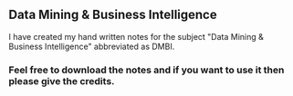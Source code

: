 ## Data Mining & Business Intelligence 
I have created my hand written notes for the subject "Data Mining & Business Intelligence" abbreviated as DMBI.

### Feel free to download the notes and if you want to use it then please give the credits.
